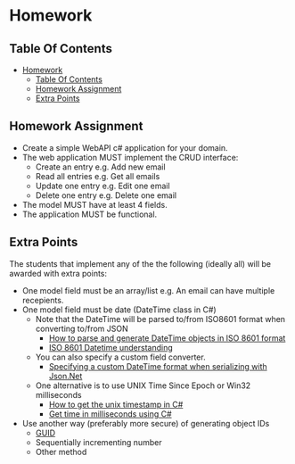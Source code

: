 # Homework

## Table Of Contents

- [Homework](#homework)
	- [Table Of Contents](#table-of-contents)
	- [Homework Assignment](#homework-assignment)
	- [Extra Points](#extra-points)


## Homework Assignment

- Create a simple WebAPI c# application for your domain.
- The web application MUST implement the CRUD interface:
  - Create an entry e.g. Add new email
  - Read all entries e.g. Get all emails
  - Update one entry e.g. Edit one email
  - Delete one entry e.g. Delete one email
- The model MUST have at least 4 fields.
- The application MUST be functional.

## Extra Points

The students that implement any of the the following (ideally all) will be awarded with extra points:
- One model field must be an array/list e.g. An email can have multiple recepients.
- One model field must be date (DateTime class in C#)
  - Note that the DateTime will be parsed to/from ISO8601 format when converting to/from JSON
    - [How to parse and generate DateTime objects in ISO 8601 format](https://stackoverflow.com/a/36314187)
    - [ISO 8601 Datetime understanding](https://stackoverflow.com/a/52545160)
  - You can also specify a custom field converter.
    - [Specifying a custom DateTime format when serializing with Json.Net](https://stackoverflow.com/a/18639829)
  - One alternative is to use UNIX Time Since Epoch or Win32 milliseconds
    - [How to get the unix timestamp in C#](https://stackoverflow.com/a/35425123)
    - [Get time in milliseconds using C#](https://stackoverflow.com/a/4016511)
- Use another way (preferably more secure) of generating object IDs
  - [GUID](https://learn.microsoft.com/en-us/dotnet/api/system.guid.newguid?view=net-9.0)
  - Sequentially incrementing number
  - Other method